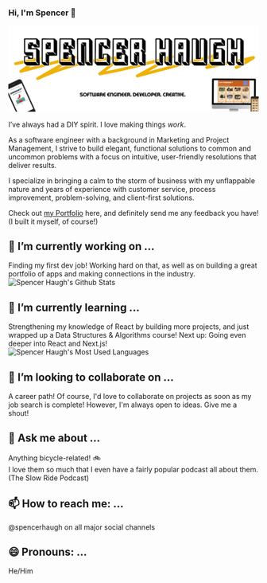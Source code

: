### Hi, I'm Spencer 👋

![Head image](/images/github-head-01.png)

I’ve always had a DIY spirit. I love making things *work*.  

As a software engineer with a background in Marketing and Project Management, I strive to build elegant, functional solutions to common and uncommon problems with a focus on intuitive, user-friendly resolutions that deliver results.

I specialize in bringing a calm to the storm of business with my unflappable nature and years of experience with customer service, process improvement, problem-solving, and client-first solutions.

Check out [my Portfolio](https://spencerhaugh.dev) here, and definitely send me any feedback you have! (I built it myself, of course!)


## 🔭 I’m currently working on ...
Finding my first dev job! Working hard on that, as well as on building a great portfolio of apps and making connections in the industry.
![Spencer Haugh's Github Stats](https://github-readme-stats.vercel.app/api?username=spencerhaugh&show_icons=true&theme=gruvbox)

## 🌱 I’m currently learning ...
Strengthening my knowledge of React by building more projects, and just wrapped up a Data Structures & Algorithms course! Next up: Going even deeper into React and Next.js!  
![Spencer Haugh's Most Used Languages](https://github-readme-stats.vercel.app/api/top-langs/?username=spencerhaugh&layout=compact)

## 👯 I’m looking to collaborate on ...
A career path! Of course, I'd love to collaborate on projects as soon as my job search is complete! However, I'm always open to ideas. Give me a shout!

## 💬 Ask me about ...
Anything bicycle-related! :bike:  
I love them so much that I even have a fairly popular podcast all about them. (The Slow Ride Podcast)

## 📫 How to reach me: ...
@spencerhaugh on all major social channels

## 😄 Pronouns: ...
He/Him

